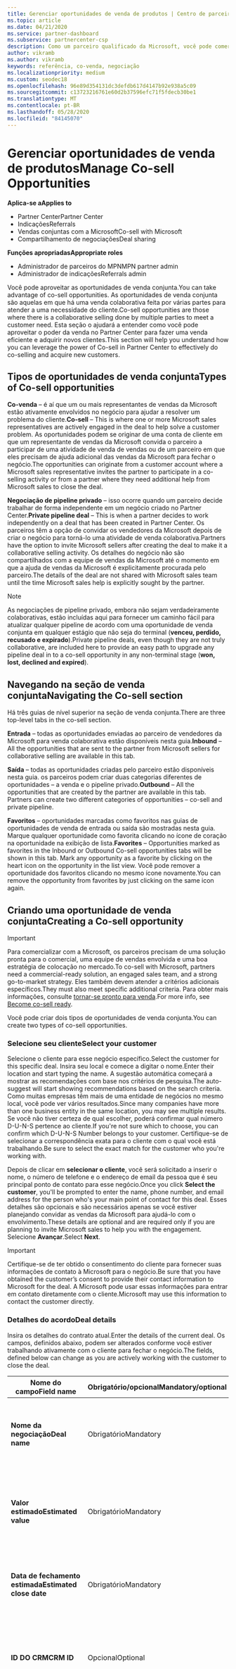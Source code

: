 ```yaml
---
title: Gerenciar oportunidades de venda de produtos | Centro de parceiros
ms.topic: article
ms.date: 04/21/2020
ms.service: partner-dashboard
ms.subservice: partnercenter-csp
description: Como um parceiro qualificado da Microsoft, você pode comercializar com a Microsoft. Saiba como definir as negociações, convidar a Microsoft para colaborar ou exibir as negociações enviadas.
author: vikramb
ms.author: vikramb
keywords: referência, co-venda, negociação
ms.localizationpriority: medium
ms.custom: seodec18
ms.openlocfilehash: 96e89d354131dc3defdb617d4147b92e938a5c09
ms.sourcegitcommit: c13723216761e60d2b37596efc71f5fdecb30be1
ms.translationtype: MT
ms.contentlocale: pt-BR
ms.lasthandoff: 05/28/2020
ms.locfileid: "84145070"
---
```

# <a name="manage-co-sell-opportunities"></a><span data-ttu-id="20480-105">Gerenciar oportunidades de venda de produtos</span><span class="sxs-lookup"><span data-stu-id="20480-105">Manage Co-sell Opportunities</span></span>

<span data-ttu-id="20480-106">**Aplica-se a**</span><span class="sxs-lookup"><span data-stu-id="20480-106">**Applies to**</span></span>

-  <span data-ttu-id="20480-107">Partner Center</span><span class="sxs-lookup"><span data-stu-id="20480-107">Partner Center</span></span>
-  <span data-ttu-id="20480-108">Indicações</span><span class="sxs-lookup"><span data-stu-id="20480-108">Referrals</span></span>
-  <span data-ttu-id="20480-109">Vendas conjuntas com a Microsoft</span><span class="sxs-lookup"><span data-stu-id="20480-109">Co-sell with Microsoft</span></span>
-  <span data-ttu-id="20480-110">Compartilhamento de negociações</span><span class="sxs-lookup"><span data-stu-id="20480-110">Deal sharing</span></span>

<span data-ttu-id="20480-111">**Funções apropriadas**</span><span class="sxs-lookup"><span data-stu-id="20480-111">**Appropriate roles**</span></span>

- <span data-ttu-id="20480-112">Administrador de parceiros do MPN</span><span class="sxs-lookup"><span data-stu-id="20480-112">MPN partner admin</span></span>
- <span data-ttu-id="20480-113">Administrador de indicações</span><span class="sxs-lookup"><span data-stu-id="20480-113">Referrals admin</span></span>

<span data-ttu-id="20480-114">Você pode aproveitar as oportunidades de venda conjunta.</span><span class="sxs-lookup"><span data-stu-id="20480-114">You can take advantage of co-sell opportunities.</span></span>  <span data-ttu-id="20480-115">As oportunidades de venda conjunta são aquelas em que há uma venda colaborativa feita por várias partes para atender a uma necessidade do cliente.</span><span class="sxs-lookup"><span data-stu-id="20480-115">Co-sell opportunities are those where there is a collaborative selling done by multiple parties to meet a customer need.</span></span> <span data-ttu-id="20480-116">Esta seção o ajudará a entender como você pode aproveitar o poder da venda no Partner Center para fazer uma venda eficiente e adquirir novos clientes.</span><span class="sxs-lookup"><span data-stu-id="20480-116">This section will help you understand how you can leverage the power of Co-sell in Partner Center to effectively do co-selling and acquire new customers.</span></span>

## <a name="types-of-co-sell-opportunities"></a><span data-ttu-id="20480-117">Tipos de oportunidades de venda conjunta</span><span class="sxs-lookup"><span data-stu-id="20480-117">Types of Co-sell opportunities</span></span>

<span data-ttu-id="20480-118">**Co-venda** – é aí que um ou mais representantes de vendas da Microsoft estão ativamente envolvidos no negócio para ajudar a resolver um problema do cliente.</span><span class="sxs-lookup"><span data-stu-id="20480-118">**Co-sell** – This is where one or more Microsoft sales representatives are actively engaged in the deal to help solve a customer problem.</span></span> <span data-ttu-id="20480-119">As oportunidades podem se originar de uma conta de cliente em que um representante de vendas da Microsoft convida o parceiro a participar de uma atividade de venda de vendas ou de um parceiro em que eles precisam de ajuda adicional das vendas da Microsoft para fechar o negócio.</span><span class="sxs-lookup"><span data-stu-id="20480-119">The opportunities can originate from a customer account where a Microsoft sales representative invites the partner to participate in a co-selling activity or from a partner where they need additional help from Microsoft sales to close the deal.</span></span>

<span data-ttu-id="20480-120">**Negociação de pipeline privado** – isso ocorre quando um parceiro decide trabalhar de forma independente em um negócio criado no Partner Center.</span><span class="sxs-lookup"><span data-stu-id="20480-120">**Private pipeline deal** – This is when a partner decides to work independently on a deal that has been created in  Partner Center.</span></span> <span data-ttu-id="20480-121">Os parceiros têm a opção de convidar os vendedores da Microsoft depois de criar o negócio para torná-lo uma atividade de venda colaborativa.</span><span class="sxs-lookup"><span data-stu-id="20480-121">Partners have the option to invite Microsoft sellers after creating the deal to make it a collaborative selling activity.</span></span> <span data-ttu-id="20480-122">Os detalhes do negócio não são compartilhados com a equipe de vendas da Microsoft até o momento em que a ajuda de vendas da Microsoft é explicitamente procurada pelo parceiro.</span><span class="sxs-lookup"><span data-stu-id="20480-122">The details of the deal are not shared with Microsoft sales team until the time Microsoft sales help is explicitly sought by the partner.</span></span>

> [!NOTE]
> <span data-ttu-id="20480-123">As negociações de pipeline privado, embora não sejam verdadeiramente colaborativas, estão incluídas aqui para fornecer um caminho fácil para atualizar qualquer pipeline de acordo com uma oportunidade de venda conjunta em qualquer estágio que não seja do terminal (**venceu, perdido, recusado e expirado**).</span><span class="sxs-lookup"><span data-stu-id="20480-123">Private pipeline deals, even though they are not truly collaborative, are included here  to provide an easy path to upgrade any pipeline deal in to a co-sell opportunity in any non-terminal stage (**won, lost, declined and expired**).</span></span>

## <a name="navigating-the-co-sell-section"></a><span data-ttu-id="20480-124">Navegando na seção de venda conjunta</span><span class="sxs-lookup"><span data-stu-id="20480-124">Navigating the Co-sell section</span></span>

<span data-ttu-id="20480-125">Há três guias de nível superior na seção de venda conjunta.</span><span class="sxs-lookup"><span data-stu-id="20480-125">There are three top-level tabs in the co-sell section.</span></span>

<span data-ttu-id="20480-126">**Entrada** – todas as oportunidades enviadas ao parceiro de vendedores da Microsoft para venda colaborativa estão disponíveis nesta guia.</span><span class="sxs-lookup"><span data-stu-id="20480-126">**Inbound** – All the opportunities that are sent to the partner from Microsoft sellers for collaborative selling are available in this tab.</span></span>

<span data-ttu-id="20480-127">**Saída** – todas as oportunidades criadas pelo parceiro estão disponíveis nesta guia. os parceiros podem criar duas categorias diferentes de oportunidades – a venda e o pipeline privado.</span><span class="sxs-lookup"><span data-stu-id="20480-127">**Outbound** – All the opportunities that are created by the partner are available in this tab. Partners can create two different categories of opportunities – co-sell and private pipeline.</span></span> 

<span data-ttu-id="20480-128">**Favoritos** – oportunidades marcadas como favoritos nas guias de oportunidades de venda de entrada ou saída são mostradas nesta guia. Marque qualquer oportunidade como favorita clicando no ícone de coração na oportunidade na exibição de lista.</span><span class="sxs-lookup"><span data-stu-id="20480-128">**Favorites** – Opportunities marked as favorites in the Inbound or Outbound Co-sell opportunities tabs will be shown in this tab. Mark any opportunity as a favorite by clicking on the heart icon on the opportunity in the list view.</span></span> <span data-ttu-id="20480-129">Você pode remover a oportunidade dos favoritos clicando no mesmo ícone novamente.</span><span class="sxs-lookup"><span data-stu-id="20480-129">You can remove the opportunity from favorites by just clicking on the same icon again.</span></span>


## <a name="creating-a-co-sell-opportunity"></a><span data-ttu-id="20480-130">Criando uma oportunidade de venda conjunta</span><span class="sxs-lookup"><span data-stu-id="20480-130">Creating a Co-sell opportunity</span></span> 

> [!IMPORTANT]
> <span data-ttu-id="20480-131">Para comercializar com a Microsoft, os parceiros precisam de uma solução pronta para o comercial, uma equipe de vendas envolvida e uma boa estratégia de colocação no mercado.</span><span class="sxs-lookup"><span data-stu-id="20480-131">To co-sell with Microsoft, partners need a commercial-ready solution, an engaged sales team, and a strong go-to-market strategy.</span></span> <span data-ttu-id="20480-132">Eles também devem atender a critérios adicionais específicos.</span><span class="sxs-lookup"><span data-stu-id="20480-132">They must also meet specific additional criteria.</span></span> <span data-ttu-id="20480-133">Para obter mais informações, consulte [tornar-se pronto para venda](https://partner.microsoft.com/reach-customers/selling-with-microsoft#become-ready).</span><span class="sxs-lookup"><span data-stu-id="20480-133">For more info, see [Become co-sell ready](https://partner.microsoft.com/reach-customers/selling-with-microsoft#become-ready).</span></span>


<span data-ttu-id="20480-134">Você pode criar dois tipos de oportunidades de venda conjunta.</span><span class="sxs-lookup"><span data-stu-id="20480-134">You can create two types of co-sell opportunities.</span></span> 

### <a name="select-your-customer"></a><span data-ttu-id="20480-135">Selecione seu cliente</span><span class="sxs-lookup"><span data-stu-id="20480-135">Select your customer</span></span>

<span data-ttu-id="20480-136">Selecione o cliente para esse negócio específico.</span><span class="sxs-lookup"><span data-stu-id="20480-136">Select the customer for this specific deal.</span></span> <span data-ttu-id="20480-137">Insira seu local e comece a digitar o nome.</span><span class="sxs-lookup"><span data-stu-id="20480-137">Enter their location and start typing the name.</span></span> <span data-ttu-id="20480-138">A sugestão automática começará a mostrar as recomendações com base nos critérios de pesquisa.</span><span class="sxs-lookup"><span data-stu-id="20480-138">The auto-suggest will start showing recommendations based on the search criteria.</span></span> <span data-ttu-id="20480-139">Como muitas empresas têm mais de uma entidade de negócios no mesmo local, você pode ver vários resultados.</span><span class="sxs-lookup"><span data-stu-id="20480-139">Since many companies have more than one business entity in the same location, you may see multiple results.</span></span> <span data-ttu-id="20480-140">Se você não tiver certeza de qual escolher, poderá confirmar qual número D-U-N-S pertence ao cliente.</span><span class="sxs-lookup"><span data-stu-id="20480-140">If you're not sure which to choose, you can confirm which D-U-N-S Number belongs to your customer.</span></span> <span data-ttu-id="20480-141">Certifique-se de selecionar a correspondência exata para o cliente com o qual você está trabalhando.</span><span class="sxs-lookup"><span data-stu-id="20480-141">Be sure to select the exact match for the customer who you're working with.</span></span>

<span data-ttu-id="20480-142">Depois de clicar em **selecionar o cliente**, você será solicitado a inserir o nome, o número de telefone e o endereço de email da pessoa que é seu principal ponto de contato para esse negócio.</span><span class="sxs-lookup"><span data-stu-id="20480-142">Once you click **Select the customer**, you'll be prompted to enter the name, phone number, and email address for the person who's your main point of contact for this deal.</span></span> <span data-ttu-id="20480-143">Esses detalhes são opcionais e são necessários apenas se você estiver planejando convidar as vendas da Microsoft para ajudá-lo com o envolvimento.</span><span class="sxs-lookup"><span data-stu-id="20480-143">These details are optional and are required only if you are planning to invite Microsoft sales to help you with the engagement.</span></span> <span data-ttu-id="20480-144">Selecione **Avançar**.</span><span class="sxs-lookup"><span data-stu-id="20480-144">Select **Next**.</span></span>

> [!IMPORTANT]
> <span data-ttu-id="20480-145">Certifique-se de ter obtido o consentimento do cliente para fornecer suas informações de contato à Microsoft para o negócio.</span><span class="sxs-lookup"><span data-stu-id="20480-145">Be sure that you have obtained the customer’s consent to provide their contact information to Microsoft for the deal.</span></span> <span data-ttu-id="20480-146">A Microsoft pode usar essas informações para entrar em contato diretamente com o cliente.</span><span class="sxs-lookup"><span data-stu-id="20480-146">Microsoft may use this information to contact the customer directly.</span></span>

### <a name="deal-details"></a><span data-ttu-id="20480-147">Detalhes do acordo</span><span class="sxs-lookup"><span data-stu-id="20480-147">Deal details</span></span>

<span data-ttu-id="20480-148">Insira os detalhes do contrato atual.</span><span class="sxs-lookup"><span data-stu-id="20480-148">Enter the details of the current deal.</span></span> <span data-ttu-id="20480-149">Os campos, definidos abaixo, podem ser alterados conforme você estiver trabalhando ativamente com o cliente para fechar o negócio.</span><span class="sxs-lookup"><span data-stu-id="20480-149">The fields, defined below can change as you are  actively working with the customer to close the deal.</span></span>

| <span data-ttu-id="20480-150">**Nome do campo**</span><span class="sxs-lookup"><span data-stu-id="20480-150">**Field name**</span></span> | <span data-ttu-id="20480-151">**Obrigatório/opcional**</span><span class="sxs-lookup"><span data-stu-id="20480-151">**Mandatory/optional**</span></span> | <span data-ttu-id="20480-152">**Detalhes**</span><span class="sxs-lookup"><span data-stu-id="20480-152">**Details**</span></span> |
|-------------|--------|-------|
|<span data-ttu-id="20480-153">**Nome da negociação**</span><span class="sxs-lookup"><span data-stu-id="20480-153">**Deal name**</span></span> | <span data-ttu-id="20480-154">Obrigatório</span><span class="sxs-lookup"><span data-stu-id="20480-154">Mandatory</span></span> | <span data-ttu-id="20480-155">O nome amigável para identificar seu negócio em um momento posterior.</span><span class="sxs-lookup"><span data-stu-id="20480-155">The friendly name to identify your deal at a later point of time.</span></span> |
|<span data-ttu-id="20480-156">**Valor estimado**</span><span class="sxs-lookup"><span data-stu-id="20480-156">**Estimated value**</span></span> | <span data-ttu-id="20480-157">Obrigatório</span><span class="sxs-lookup"><span data-stu-id="20480-157">Mandatory</span></span> | <span data-ttu-id="20480-158">O valor do acordo com base nas informações disponíveis ao criar o negócio.</span><span class="sxs-lookup"><span data-stu-id="20480-158">The value of the deal based on the information available while creating the deal.</span></span>|
|<span data-ttu-id="20480-159">**Data de fechamento estimada**</span><span class="sxs-lookup"><span data-stu-id="20480-159">**Estimated close date**</span></span>| <span data-ttu-id="20480-160">Obrigatório</span><span class="sxs-lookup"><span data-stu-id="20480-160">Mandatory</span></span>| <span data-ttu-id="20480-161">A data pela qual você espera fechar o negócio com o cliente.</span><span class="sxs-lookup"><span data-stu-id="20480-161">The date by which you expect to close the deal with the customer.</span></span> |
|<span data-ttu-id="20480-162">**ID DO CRM**</span><span class="sxs-lookup"><span data-stu-id="20480-162">**CRM ID**</span></span>| <span data-ttu-id="20480-163">Opcional</span><span class="sxs-lookup"><span data-stu-id="20480-163">Optional</span></span> | <span data-ttu-id="20480-164">Marque o acordo com a ID da oportunidade em seu respectivo CRM para fins de acompanhamento.</span><span class="sxs-lookup"><span data-stu-id="20480-164">Tag the deal with the ID of the opportunity in your respective CRM for tracking purpose.</span></span>|
|<span data-ttu-id="20480-165">**ID da campanha de marketing**</span><span class="sxs-lookup"><span data-stu-id="20480-165">**Marketing campaign ID**</span></span>| <span data-ttu-id="20480-166">Opcional</span><span class="sxs-lookup"><span data-stu-id="20480-166">Optional</span></span> | <span data-ttu-id="20480-167">Capture a campanha de marketing que resultou no negócio.</span><span class="sxs-lookup"><span data-stu-id="20480-167">Capture the marketing campaign that resulted in the deal.</span></span> <span data-ttu-id="20480-168">Esse campo pode ajudá-lo a acompanhar o ROI de uma determinada campanha se marcar todas as negociações provenientes da campanha com a mesma ID.</span><span class="sxs-lookup"><span data-stu-id="20480-168">This filed can help you track the ROI of a certain campaign if you tag all the deals originating from the campaign with the same ID.</span></span>|
|<span data-ttu-id="20480-169">**Observações**</span><span class="sxs-lookup"><span data-stu-id="20480-169">**Notes**</span></span>| <span data-ttu-id="20480-170">Opcional</span><span class="sxs-lookup"><span data-stu-id="20480-170">Optional</span></span> | <span data-ttu-id="20480-171">Atualize todas as informações mais recentes para fornecer visibilidade para outros funcionários de sua empresa trabalhando no mesmo negócio ou tentando entender o estado atual do negócio.</span><span class="sxs-lookup"><span data-stu-id="20480-171">Update all the latest information to provide visibility to other employees from your company working on the same deal or trying to understand the current state of the deal.</span></span> <span data-ttu-id="20480-172">Você também pode usar isso como uma comunicação no registro para discussões entre os vendedores da Microsoft/outros parceiros com sua empresa.</span><span class="sxs-lookup"><span data-stu-id="20480-172">You can also use this as a communication on record for discussions between Microsoft sellers/other partners with your company.</span></span>|

### <a name="add-your-employees"></a><span data-ttu-id="20480-173">Adicionar seus funcionários</span><span class="sxs-lookup"><span data-stu-id="20480-173">Add your employees</span></span>

<span data-ttu-id="20480-174">Depois de adicionar os detalhes do acordo, adicione os funcionários que estarão trabalhando nesse negócio específico.</span><span class="sxs-lookup"><span data-stu-id="20480-174">After adding the deal details, add the employees that will be working on this specific deal.</span></span> <span data-ttu-id="20480-175">Será necessário inserir o nome, o número de telefone e o endereço de email do funcionário.</span><span class="sxs-lookup"><span data-stu-id="20480-175">You will need to enter the name, phone number, and email address of the employee.</span></span> <span data-ttu-id="20480-176">Esses detalhes são obrigatórios e você precisa ter pelo menos um contato com todos os detalhes inseridos para criar um negócio.</span><span class="sxs-lookup"><span data-stu-id="20480-176">These details are mandatory, and you need to have at least one contact with all the details entered for you to create a deal.</span></span> <span data-ttu-id="20480-177">Esses detalhes podem ser alterados mesmo após a criação de um negócio.</span><span class="sxs-lookup"><span data-stu-id="20480-177">These details can be changed even after creating a deal.</span></span> <span data-ttu-id="20480-178">Os contatos recentes de suas negociações anteriores são mostrados no lado direito para você adicioná-los rapidamente ao negócio.</span><span class="sxs-lookup"><span data-stu-id="20480-178">Recent contacts from your previous deals are shown on the right side for you to quickly add them to the deal.</span></span>

### <a name="add-solutions"></a><span data-ttu-id="20480-179">Adicionar solução (ões)</span><span class="sxs-lookup"><span data-stu-id="20480-179">Add Solution(s)</span></span>

<span data-ttu-id="20480-180">Nesta seção, você precisa fornecer as informações relacionadas às soluções que serão parte desse negócio.</span><span class="sxs-lookup"><span data-stu-id="20480-180">In this section, you need to provide the information related to the solutions that will be part of this deal.</span></span> <span data-ttu-id="20480-181">Esta é uma seção obrigatória em que você deve adicionar pelo menos uma solução para criar um negócio.</span><span class="sxs-lookup"><span data-stu-id="20480-181">This is a mandatory section where you must add at least one solution to create a deal.</span></span> <span data-ttu-id="20480-182">Os detalhes da solução podem ser alterados após a criação de um negócio.</span><span class="sxs-lookup"><span data-stu-id="20480-182">The solution details can be changed after creating a deal.</span></span> <span data-ttu-id="20480-183">Há vários tipos de soluções que podem ser adicionadas a um negócio, que são descritas abaixo</span><span class="sxs-lookup"><span data-stu-id="20480-183">There are multiple types of solutions that can be added to a deal, which are described below</span></span>

- <span data-ttu-id="20480-184">**Soluções da minha empresa:** Estas são soluções prontas para venda, que são publicadas por sua empresa</span><span class="sxs-lookup"><span data-stu-id="20480-184">**My company’s solutions:** These are co-sell ready solutions that are published by your company</span></span>
- <span data-ttu-id="20480-185">**Microsoft:** Essas são soluções de propriedade da Microsoft</span><span class="sxs-lookup"><span data-stu-id="20480-185">**Microsoft:** These are solutions owned by Microsoft</span></span>
- <span data-ttu-id="20480-186">**Outras soluções de terceiros:** Essas são soluções prontas para venda, que são publicadas por outros parceiros no ecossistema da Microsoft co-revenda</span><span class="sxs-lookup"><span data-stu-id="20480-186">**Other third-party solutions:** These are co-sell ready solutions that are published by other partners in the Microsoft co-sell ecosystem</span></span>

<span data-ttu-id="20480-187">Depois de fornecer as informações da solução, selecione avançar para ir para a seção onde você pode decidir o tipo de venda.</span><span class="sxs-lookup"><span data-stu-id="20480-187">Once you have provided the solution information, select Next to move to the section where you can decide the selling type.</span></span> <span data-ttu-id="20480-188">Você tem duas opções:</span><span class="sxs-lookup"><span data-stu-id="20480-188">You have two options:</span></span>

<span data-ttu-id="20480-189">**Acordo de pipeline privado**: se você não convidar a Microsoft e criar um envolvimento nesta etapa, ele será do tipo pipeline privado.</span><span class="sxs-lookup"><span data-stu-id="20480-189">**Private pipeline deal**: If you don’t invite Microsoft and create an engagement at this step, it will be of the type private pipeline.</span></span> <span data-ttu-id="20480-190">Os vendedores da Microsoft não terão visibilidade dos detalhes desse negócio.</span><span class="sxs-lookup"><span data-stu-id="20480-190">Microsoft sellers will have no visibility into the details of this deal.</span></span>

<span data-ttu-id="20480-191">**Co-vender o negócio:** Se você mudar para Sim para a pergunta **"você gostaria de obter ajuda da Microsoft?"**, o negócio se transforma em um negócio de venda, em que um vendedor da Microsoft pode ajudá-lo a fechar o negócio.</span><span class="sxs-lookup"><span data-stu-id="20480-191">**Co-sell deal:** If you toggle to yes for the question **“Would you like Microsoft's help?”**, the deal turns in to a co-sell deal where a Microsoft seller can potentially help you with closing the deal.</span></span> <span data-ttu-id="20480-192">Uma solicitação de ajuda da Microsoft não é garantia de que um vendedor da Microsoft participará do negócio.</span><span class="sxs-lookup"><span data-stu-id="20480-192">A request for help from Microsoft is no guarantee that a Microsoft seller will participate in the deal.</span></span> <span data-ttu-id="20480-193">Os representantes de vendas da Microsoft têm 14 dias para decidir se desejam participar.</span><span class="sxs-lookup"><span data-stu-id="20480-193">Microsoft sales representatives have 14 days to decide if they want to participate.</span></span> <span data-ttu-id="20480-194">Na seção observações, certifique-se de identificar o tipo de ajuda desejado.</span><span class="sxs-lookup"><span data-stu-id="20480-194">In the notes section, be sure to identify the type of help you want.</span></span>

## <a name="responding-to-a-co-sell-opportunity"></a><span data-ttu-id="20480-195">Respondendo a uma oportunidade de venda conjunta</span><span class="sxs-lookup"><span data-stu-id="20480-195">Responding to a Co-sell opportunity</span></span>

<span data-ttu-id="20480-196">Cada oportunidade passa por um ciclo de vida próprio.</span><span class="sxs-lookup"><span data-stu-id="20480-196">Each opportunity moves through a life cycle of its own.</span></span>

### <a name="received-stage"></a><span data-ttu-id="20480-197">Estágio de recebimento</span><span class="sxs-lookup"><span data-stu-id="20480-197">Received stage</span></span>

<span data-ttu-id="20480-198">Neste estágio, se você tiver recebido uma nova oportunidade de venda conjunta de um vendedor da Microsoft ou de outros parceiros no ecossistema de venda conjunta da Microsoft, examine os detalhes e fique à vontade para entrar em contato com o cliente se quiser saber mais sobre suas necessidades comerciais.</span><span class="sxs-lookup"><span data-stu-id="20480-198">In this stage, if you have received a new Co-sell opportunity either from a Microsoft seller or from other partners in the Microsoft Co-sell ecosystem, review the details, and feel free to contact the customer if you want to learn more about their business needs.</span></span> <span data-ttu-id="20480-199">Você pode executar duas ações neste estágio.</span><span class="sxs-lookup"><span data-stu-id="20480-199">You can take two actions in this stage.</span></span> <span data-ttu-id="20480-200">aceitar ou recusar a referência:</span><span class="sxs-lookup"><span data-stu-id="20480-200">accept or decline the referral:</span></span>

- <span data-ttu-id="20480-201">**Aceitar:** Insira um nome para o negócio, edite o valor de acordo estimado e o intervalo de tempo de compra estimado com base em sua análise.</span><span class="sxs-lookup"><span data-stu-id="20480-201">**Accept:** Enter a name for the deal, edit the estimated deal value, and the estimated purchase time frame based on your review.</span></span> <span data-ttu-id="20480-202">Depois de estabelecer o contato com o cliente, você deve fornecer informações no campo **observações** para explicar mais sobre o que o cliente está procurando.</span><span class="sxs-lookup"><span data-stu-id="20480-202">Once you established the contact with the customer, you should provide info in the **Notes** field to explain more about what the customer is looking for.</span></span> <span data-ttu-id="20480-203">Opcionalmente, você pode inserir sua ID do CRM aqui (somente para sua referência), a ID da campanha de marketing que resultou na respectiva oportunidade e adicionar contatos de sua empresa que trabalhará nesse negócio.</span><span class="sxs-lookup"><span data-stu-id="20480-203">You can optionally enter your CRM ID here (for your reference only), the marketing campaign ID that resulted in the respective opportunity and add contacts from your company who will be working on this deal.</span></span> 

- <span data-ttu-id="20480-204">Quando tiver terminado, selecione **Avançar**.</span><span class="sxs-lookup"><span data-stu-id="20480-204">When you're finished, select **Next**.</span></span> <span data-ttu-id="20480-205">Moveremos a referência para **o próximo estágio**, o que significa que você planeja envolver ativamente o cliente para atender às suas necessidades.</span><span class="sxs-lookup"><span data-stu-id="20480-205">We'll move the referral to **the next stage**, which means you plan to actively engage with the customer to address their need.</span></span> <span data-ttu-id="20480-206">Também usaremos essas informações para ajudá-lo a encontrar acordos semelhantes no futuro.</span><span class="sxs-lookup"><span data-stu-id="20480-206">We'll also use this information to help you find similar deals in the future.</span></span>

- <span data-ttu-id="20480-207">**Recusar**: selecione o motivo pelo qual você está recusando o negócio e adicione as anotações que deseja incluir e, em seguida, selecione **fechar negócio**.</span><span class="sxs-lookup"><span data-stu-id="20480-207">**Decline**: Select the reason you're declining the deal and add any notes you'd like to include, then select **Close deal**.</span></span> <span data-ttu-id="20480-208">Vamos arquivá-lo como **recusado** e notificar a Microsoft ou o parceiro que enviou essa oportunidade.</span><span class="sxs-lookup"><span data-stu-id="20480-208">We'll archive it as **Declined** and notify either Microsoft or the partner who sent you this opportunity.</span></span>

- <span data-ttu-id="20480-209">Se você não responder dentro do tempo alocado (atualmente 14 dias), o Arquivaremos como **expirado** e notificaremos a Microsoft ou o parceiro que enviou essa oportunidade.</span><span class="sxs-lookup"><span data-stu-id="20480-209">If you don't respond within the allotted time (currently 14 days), we'll archive it as **Expired** and notify either Microsoft or the partner who sent you this opportunity.</span></span>


### <a name="accepted-stage"></a><span data-ttu-id="20480-210">Estágio aceito</span><span class="sxs-lookup"><span data-stu-id="20480-210">Accepted Stage</span></span>

<span data-ttu-id="20480-211">Trabalhe para fechar a negociação com o cliente.</span><span class="sxs-lookup"><span data-stu-id="20480-211">Work to close the deal with the customer.</span></span> <span data-ttu-id="20480-212">Se você quiser alterar qualquer uma das informações que forneceu para uma referência aceita, selecione **Editar**.</span><span class="sxs-lookup"><span data-stu-id="20480-212">If you want to change any of the information you've provided for an accepted referral, select **Edit**.</span></span> <span data-ttu-id="20480-213">Em seguida, você pode atualizar o nome da negociação, a data de compra estimada, o valor estimado, as observações, a ID do CRM e/ou a ID da campanha de marketing.</span><span class="sxs-lookup"><span data-stu-id="20480-213">You can then update the deal name, estimated purchase date, estimated value, notes, CRM ID and/or the marketing campaign ID.</span></span>  <span data-ttu-id="20480-214">Você também pode selecionar **adicionar seus funcionários** para fornecer o nome, o número de telefone e os endereços de email de outras pessoas que estão trabalhando no negócio.</span><span class="sxs-lookup"><span data-stu-id="20480-214">You can also select **Add your employees** to provide the name, phone number, and email addresses of any additional people who are working on the deal.</span></span> <span data-ttu-id="20480-215">As soluções também podem ser editadas com base na necessidade do cliente.</span><span class="sxs-lookup"><span data-stu-id="20480-215">Solutions can also be edited based on the customer need.</span></span>

<span data-ttu-id="20480-216">Todas as negociações que você criou estão no estágio **aceito** por padrão.</span><span class="sxs-lookup"><span data-stu-id="20480-216">All the deals you have created are in **Accepted** stage by default.</span></span>

<span data-ttu-id="20480-217">Quando terminar, você poderá executar uma das duas ações, que estão marcando o negócio como **ganho** ou **perdido** para relatar o resultado para que possamos arquivá-lo adequadamente.</span><span class="sxs-lookup"><span data-stu-id="20480-217">When you're finished, you can take one of the two actions, which are marking the deal as **Won** or **Lost** to report the outcome so we can archive it accordingly.</span></span>

> [!TIP]
> <span data-ttu-id="20480-218">Para determinadas soluções qualificadas, depois de selecionar **ganha**, você será solicitado a fornecer informações adicionais para registrar seu negócio.</span><span class="sxs-lookup"><span data-stu-id="20480-218">For certain eligible solutions, after you select **Won**, you'll be asked to provide additional information to register your deal.</span></span> <span data-ttu-id="20480-219">A Microsoft revisará as informações que você fornecer aqui e poderá solicitar detalhes adicionais durante o processo de revisão.</span><span class="sxs-lookup"><span data-stu-id="20480-219">Microsoft will review the info you provide here and may ask for additional details during the review process.</span></span> 

### <a name="archived-stage"></a><span data-ttu-id="20480-220">Estágio Arquivado</span><span class="sxs-lookup"><span data-stu-id="20480-220">Archived Stage</span></span>

<span data-ttu-id="20480-221">Esse é um estágio de terminal em que todas as oportunidades finalmente chegam.</span><span class="sxs-lookup"><span data-stu-id="20480-221">This is a terminal stage where all the opportunities finally reach.</span></span> <span data-ttu-id="20480-222">Você pode exibir todos os clientes potenciais que estão em **vitórias, perdidos, recusados**e **expirados** neste estágio.</span><span class="sxs-lookup"><span data-stu-id="20480-222">You can view all the leads that are in **won, lost, declined**, and **expired** in this stage.</span></span> <span data-ttu-id="20480-223">Não há ações que você possa executar neste estágio.</span><span class="sxs-lookup"><span data-stu-id="20480-223">There are no actions that you can take in this stage.</span></span>

## <a name="getting-more-co-sell-opportunities"></a><span data-ttu-id="20480-224">Obtendo mais oportunidades de venda conjunta</span><span class="sxs-lookup"><span data-stu-id="20480-224">Getting more Co-sell opportunities</span></span>

<span data-ttu-id="20480-225">Aqui estão algumas dicas para ajudá-lo a obter mais oportunidades de venda conjuntas que são apropriadas para seus negócios:</span><span class="sxs-lookup"><span data-stu-id="20480-225">Here are some tips to help you get more co-sell opportunities that are appropriate to your business:</span></span>

- <span data-ttu-id="20480-226">**Responda rapidamente às negociações**.</span><span class="sxs-lookup"><span data-stu-id="20480-226">**Respond quickly to deals**.</span></span> <span data-ttu-id="20480-227">Quando você responde em tempo hábil às solicitações de entrada, aumentaremos sua visibilidade em futuros resultados da pesquisa de parceiros progressivamente.</span><span class="sxs-lookup"><span data-stu-id="20480-227">When you respond in a timely fashion to incoming requests, we'll increase your visibility in future partner search results progressively.</span></span> <span data-ttu-id="20480-228">Verifique se a sua equipe responde rapidamente com sua intenção.</span><span class="sxs-lookup"><span data-stu-id="20480-228">Make sure your team responds quickly with your intent.</span></span>

- <span data-ttu-id="20480-229">**Seja choosy com as ofertas que você aceita** Monitoramos os tipos de negócios que você aceita e recusa e usamos essas informações para ajudá-lo a encontrar acordos semelhantes.</span><span class="sxs-lookup"><span data-stu-id="20480-229">**Be choosy with the deals you accept** We monitor the types of deals that you accept and decline and use this information to help find you similar deals.</span></span> <span data-ttu-id="20480-230">Aceitar as negociações que não são um bom ajuste não melhorará os resultados da pesquisa e poderá afetar a qualidade das oportunidades recebidas.</span><span class="sxs-lookup"><span data-stu-id="20480-230">Accepting deals that aren't a good fit won't improve your search results and could impact the quality of the opportunities that you receive.</span></span>

- <span data-ttu-id="20480-231">**Relatar o status final de negociações, datas de fechamento e o status final de suas negociações** (ganhas ou perdidas).</span><span class="sxs-lookup"><span data-stu-id="20480-231">**Report back the estimated deal sizes, closing dates, and the final status of your deals** (won or lost).</span></span> <span data-ttu-id="20480-232">Usaremos essas informações para continuar a fornecer referências de qualidade.</span><span class="sxs-lookup"><span data-stu-id="20480-232">We'll use this info to continue to provide you with quality referrals.</span></span>

## <a name="next-steps"></a><span data-ttu-id="20480-233">Próximas etapas</span><span class="sxs-lookup"><span data-stu-id="20480-233">Next Steps</span></span>

- [<span data-ttu-id="20480-234">Gerenciar clientes potenciais</span><span class="sxs-lookup"><span data-stu-id="20480-234">Manage leads</span></span>](manage-leads.md)

- [<span data-ttu-id="20480-235">Obter o conector de televenda para o Dynamics 365 CRM</span><span class="sxs-lookup"><span data-stu-id="20480-235">Get the co-sell connector for Dynamics 365 CRM</span></span>](connector-dynamics.md)

- [<span data-ttu-id="20480-236">Obter o conector de televenda para o Salesforce CRM</span><span class="sxs-lookup"><span data-stu-id="20480-236">Get the co-sell connector for Salesforce CRM</span></span>](connector-salesforce.md)